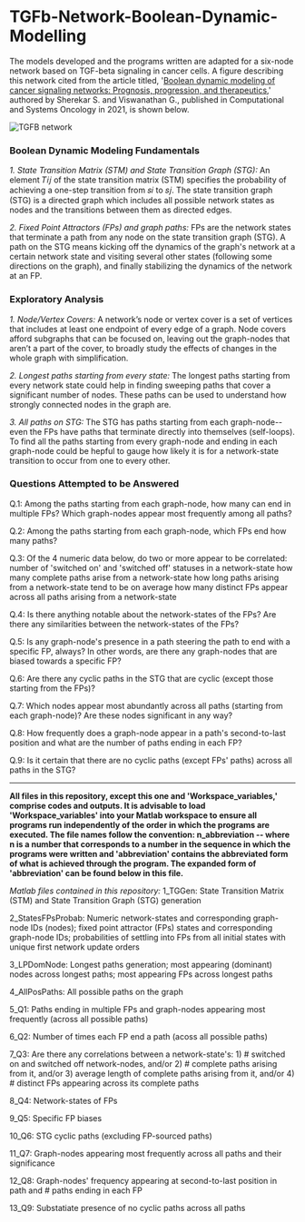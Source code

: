 # TGFb-Network-Boolean-Dynamic-Modelling

The models developed and the programs written are adapted for a six-node network based on TGF-beta signaling in cancer cells. A figure describing this network cited from the article titled, '[Boolean dynamic modeling of cancer signaling networks: Prognosis, progression, and therapeutics](https://www.che.iitb.ac.in/web/faculty/ganesh/pdfs/2021/booleanModelingCancerSignalingNetworks.pdf),' authored by Sherekar S. and Viswanathan G., published in Computational and Systems Oncology in 2021, is shown below.

![TGFB network](https://github.com/user-attachments/assets/c0c6bdc9-db2a-4be2-853c-c4d9ad217c4a)

### Boolean Dynamic Modeling Fundamentals

*1. State Transition Matrix (STM) and State Transition Graph (STG):*
An element 𝑇𝑖𝑗 of the state transition matrix (STM) specifies the probability of achieving a one-step transition from 𝑠𝑖 to 𝑠𝑗.
The state transition graph (STG) is a directed graph which includes all possible network states as nodes and the transitions between them as directed edges.

*2. Fixed Point Attractors (FPs) and graph paths:*
FPs are the network states that terminate a path from any node on the state transition graph (STG). A path on the STG means kicking off the dynamics of the graph's network at a certain network state and visiting several other states (following some directions on the graph), and finally stabilizing the dynamics of the network at an FP.

### Exploratory Analysis

*1. Node/Vertex Covers:*
A network’s node or vertex cover is a set of vertices that includes at least one endpoint of every edge of a graph. Node covers afford subgraphs that can be focused on, leaving out the graph-nodes that aren’t a part of the cover, to broadly study the effects of changes in the whole graph with simplification.

*2. Longest paths starting from every state:*
The longest paths starting from every network state could help in finding sweeping paths that cover a significant number of nodes. These paths can be used to understand how strongly connected nodes in the graph are.

*3. All paths on STG:*
The STG has paths starting from each graph-node--even the FPs have paths that terminate directly into themselves (self-loops). To find all the paths starting from every graph-node and ending in each graph-node could be hepful to gauge how likely it is for a network-state transition to occur from one to every other.

### Questions Attempted to be Answered

Q.1: Among the paths starting from each graph-node, how many can end in multiple FPs? Which graph-nodes appear most frequently among all paths?

Q.2: Among the paths starting from each graph-node, which FPs end how many paths?

Q.3: Of the 4 numeric data below, do two or more appear to be correlated: 
number of 'switched on' and 'switched off' statuses in a network-state
how many complete paths arise from a network-state 
how long paths arising from a network-state tend to be on average
how many distinct FPs appear across all paths arising from a network-state

Q.4: Is there anything notable about the network-states of the FPs? Are there any similarities between the network-states of the FPs?

Q.5: Is any graph-node's presence in a path steering the path to end with a specific FP, always? In other words, are there any graph-nodes that are biased towards a specific FP?

Q.6: Are there any cyclic paths in the STG that are cyclic (except those starting from the FPs)?

Q.7: Which nodes appear most abundantly across all paths (starting from each graph-node)? Are these nodes significant in any way?

Q.8: How frequently does a graph-node appear in a path's second-to-last position and what are the number of paths ending in each FP?

Q.9: Is it certain that there are no cyclic paths (except FPs' paths) across all paths in the STG?

---

**All files in this repository, except this one and 'Workspace_variables,' comprise codes and outputs. It is advisable to load 'Workspace_variables' into your Matlab workspace to ensure all programs run independently of the order in which the programs are executed. The file names follow the convention: n_abbreviation -- where n is a number that corresponds to a number in the sequence in which the programs were written and 'abbreviation' contains the abbreviated form of what is achieved through the program. The expanded form of 'abbreviation' can be found below in this file.**

*Matlab files contained in this repository:*
1_TGGen: State Transition Matrix (STM) and State Transition Graph (STG) generation

2_StatesFPsProbab: Numeric network-states and corresponding graph-node IDs (nodes); fixed point attractor (FPs) states and corresponding graph-node IDs; probabilities of settling into FPs from all initial states with unique first network update orders

3_LPDomNode: Longest paths generation; most appearing (dominant) nodes across longest paths; most appearing FPs across longest paths

4_AllPosPaths: All possible paths on the graph

5_Q1: Paths ending in multiple FPs and graph-nodes appearing most frequently (across all possible paths)

6_Q2: Number of times each FP end a path (acoss all possible paths)

7_Q3: Are there any correlations between a network-state's: 1) # switched on and switched off network-nodes, and/or 2) # complete paths arising from it, and/or 3) average length of complete paths arising from it, and/or 4) # distinct FPs appearing across its complete paths

8_Q4: Network-states of FPs

9_Q5: Specific FP biases

10_Q6: STG cyclic paths (excluding FP-sourced paths)

11_Q7: Graph-nodes appearing most frequently across all paths and their significance

12_Q8: Graph-nodes' frequency appearing at second-to-last position in path and # paths ending in each FP

13_Q9: Substatiate presence of no cyclic paths across all paths
